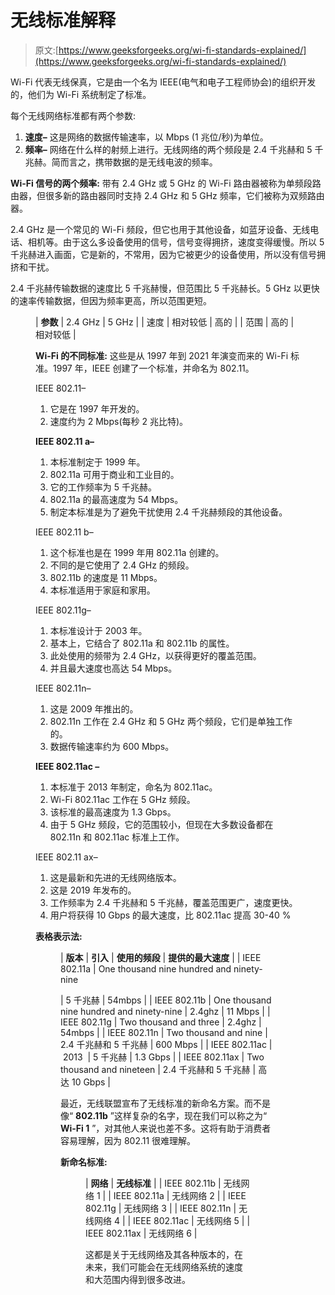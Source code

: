 # 无线标准解释

> 原文:[https://www.geeksforgeeks.org/wi-fi-standards-explained/](https://www.geeksforgeeks.org/wi-fi-standards-explained/)

Wi-Fi 代表无线保真，它是由一个名为 IEEE(电气和电子工程师协会)的组织开发的，他们为 Wi-Fi 系统制定了标准。

每个无线网络标准都有两个参数:

1.  **速度–**
    这是网络的数据传输速率，以 Mbps (1 兆位/秒)为单位。
2.  **频率–**
    网络在什么样的射频上进行。无线网络的两个频段是 2.4 千兆赫和 5 千兆赫。简而言之，携带数据的是无线电波的频率。

**Wi-Fi 信号的两个频率:**
带有 2.4 GHz 或 5 GHz 的 Wi-Fi 路由器被称为单频段路由器，但很多新的路由器同时支持 2.4 GHz 和 5 GHz 频率，它们被称为双频路由器。

2.4 GHz 是一个常见的 Wi-Fi 频段，但它也用于其他设备，如蓝牙设备、无线电话、相机等。由于这么多设备使用的信号，信号变得拥挤，速度变得缓慢。所以 5 千兆赫进入画面，它是新的，不常用，因为它被更少的设备使用，所以没有信号拥挤和干扰。

2.4 千兆赫传输数据的速度比 5 千兆赫慢，但范围比 5 千兆赫长。5 GHz 以更快的速率传输数据，但因为频率更高，所以范围更短。

<figure class="table">

| **参数** | 2.4 GHz | 5 GHz |
| 速度 | 相对较低 | 高的 |
| 范围 | 高的 | 相对较低 |

**Wi-Fi 的不同标准:**
这些是从 1997 年到 2021 年演变而来的 Wi-Fi 标准。1997 年，IEEE 创建了一个标准，并命名为 802.11。

IEEE 802.11–

1.  它是在 1997 年开发的。
2.  速度约为 2 Mbps(每秒 2 兆比特)。

**IEEE 802.11 a–**

1.  本标准制定于 1999 年。
2.  802.11a 可用于商业和工业目的。
3.  它的工作频率为 5 千兆赫。
4.  802.11a 的最高速度为 54 Mbps。
5.  制定本标准是为了避免干扰使用 2.4 千兆赫频段的其他设备。

IEEE 802.11 b–

1.  这个标准也是在 1999 年用 802.11a 创建的。
2.  不同的是它使用了 2.4 GHz 的频段。
3.  802.11b 的速度是 11 Mbps。
4.  本标准适用于家庭和家用。

IEEE 802.11g–

1.  本标准设计于 2003 年。
2.  基本上，它结合了 802.11a 和 802.11b 的属性。
3.  此处使用的频带为 2.4 GHz，以获得更好的覆盖范围。
4.  并且最大速度也高达 54 Mbps。

IEEE 802.11n–

1.  这是 2009 年推出的。
2.  802.11n 工作在 2.4 GHz 和 5 GHz 两个频段，它们是单独工作的。
3.  数据传输速率约为 600 Mbps。

**IEEE 802.11ac –**

1.  本标准于 2013 年制定，命名为 802.11ac。
2.  Wi-Fi 802.11ac 工作在 5 GHz 频段。
3.  该标准的最高速度为 1.3 Gbps。
4.  由于 5 GHz 频段，它的范围较小，但现在大多数设备都在 802.11n 和 802.11ac 标准上工作。

IEEE 802.11 ax–

1.  这是最新和先进的无线网络版本。
2.  这是 2019 年发布的。
3.  工作频率为 2.4 千兆赫和 5 千兆赫，覆盖范围更广，速度更快。
4.  用户将获得 10 Gbps 的最大速度，比 802.11ac 提高 30-40 %

**表格表示法:**

<figure class="table">

| **版本** | **引入** | **使用的频段** | **提供的最大速度** |
| IEEE 802.11a | One thousand nine hundred and ninety-nine

 | 5 千兆赫 | 54mbps |
| IEEE 802.11b | One thousand nine hundred and ninety-nine | 2.4ghz | 11 Mbps |
| IEEE 802.11g | Two thousand and three | 2.4ghz | 54mbps |
| IEEE 802.11n | Two thousand and nine | 2.4 千兆赫和 5 千兆赫 | 600 Mbps |
| IEEE 802.11ac |  2013  | 5 千兆赫 | 1.3 Gbps |
| IEEE 802.11ax | Two thousand and nineteen | 2.4 千兆赫和 5 千兆赫 | 高达 10 Gbps |

最近，无线联盟宣布了无线标准的新命名方案。而不是像“ **802.11b** ”这样复杂的名字，现在我们可以称之为“ **Wi-Fi 1** ”，对其他人来说也差不多。这将有助于消费者容易理解，因为 802.11 很难理解。

**新命名标准:**

<figure class="table">

| **网络** | **无线标准** |
| IEEE 802.11b | 无线网络 1 |
| IEEE 802.11a | 无线网络 2 |
| IEEE 802.11g | 无线网络 3 |
| IEEE 802.11n | 无线网络 4 |
| IEEE 802.11ac | 无线网络 5 |
| IEEE 802.11ax | 无线网络 6 |

这都是关于无线网络及其各种版本的，在未来，我们可能会在无线网络系统的速度和大范围内得到很多改进。

</figure>

</figure>

</figure>